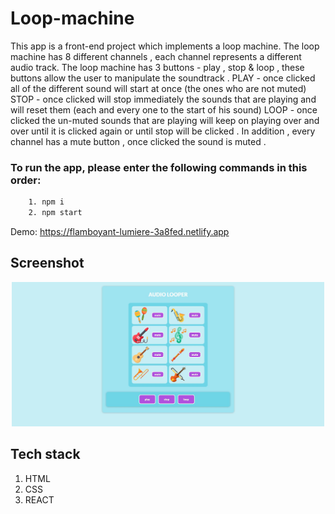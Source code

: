 # Loop-machine

This app is a front-end project which implements a loop machine. The loop machine has 8 different channels , each channel represents a different audio track. The loop machine has 3 buttons - play , stop & loop , these buttons allow the user to manipulate the soundtrack . PLAY - once clicked all of the different sound will start at once (the ones who are not muted) STOP - once clicked will stop immediately the sounds that are playing and will reset them (each and every one to the start of his sound) LOOP - once clicked the un-muted sounds that are playing will keep on playing over and over until it is clicked again or until stop will be clicked . In addition , every channel has a mute button , once clicked the sound is muted .

### To run the app, please enter the following commands in this order:

```sh
    1. npm i
    2. npm start
```

Demo: https://flamboyant-lumiere-3a8fed.netlify.app

## Screenshot

<p align="center"><img src="./src/assets/images/screenshot.JPG" width="500" /></p>

## Tech stack
1. HTML
2. CSS
3. REACT
